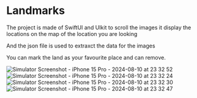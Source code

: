 # Landmarks
The project is made of SwiftUI and UIkit to scroll the images 
it display the locations on the map of the location you  are looking

And the json file is used to extraxct the data for the images

You can mark the land as your favourite place and can remove.

![Simulator Screenshot - iPhone 15 Pro - 2024-08-10 at 23 32 52](https://github.com/user-attachments/assets/20519268-c1fa-44d8-9de0-d8a695fcfb3f)![Simulator Screenshot - iPhone 15 Pro - 2024-08-10 at 23 32 24](https://github.com/user-attachments/assets/7c10c690-f0d3-41d9-aeee-9fc4552e8792)
![Simulator Screenshot - iPhone 15 Pro - 2024-08-10 at 23 32 30](https://github.com/user-attachments/assets/713f31b7-ca37-4c95-afe6-0c183acda36b)
![Simulator Screenshot - iPhone 15 Pro - 2024-08-10 at 23 32 47](https://github.com/user-attachments/assets/9e64d744-751b-4761-bd63-306e7c7bf775)

